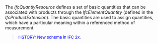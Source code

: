 ﻿The _IfcQuantiyResource_ defines a set of basic quantities that can be associated with products through the _IfcElementQuantity_ (defined in the _IfcProductExtension_). The basic quantities are used to assign quantities, which have a particular meaning within a referenced method of measurement.

> <font size="-1" color="#0000FF">HISTORY: New schema in IFC
		2x.</font>
